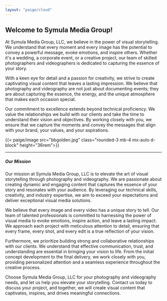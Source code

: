 ```yaml
---
layout: "paige/cloud"
---
```


## Welcome to Symula Media Group!


At Symula Media Group, LLC, we believe in the power of visual storytelling. We understand that every moment and every image has the potential to convey a powerful message, evoke emotions, and inspire others. Whether it's a wedding, a corporate event, or a creative project, our team of skilled photographers and videographers is dedicated to capturing the essence of your story.

With a keen eye for detail and a passion for creativity, we strive to create captivating visual content that leaves a lasting impression. We believe that photography and videography are not just about documenting events; they are about capturing the essence, the energy, and the unique atmosphere that makes each occasion special.

Our commitment to excellence extends beyond technical proficiency. We value the relationships we build with our clients and take the time to understand their vision and objectives. By working closely with you, we ensure that we capture the moments and convey the messages that align with your brand, your values, and your aspirations.

{{< paige/image src="bbgolden.jpg" class="rounded-3 mb-4 mx-auto d-block" height="36rem">}}

---

##### Our Mission

Our mission at Symula Media Group, LLC is to elevate the art of visual storytelling through photography and videography. We are passionate about creating dynamic and engaging content that captures the essence of your story and resonates with your audience. By leveraging our technical skills, creativity, and industry expertise, we aim to exceed your expectations and deliver exceptional visual media solutions.

We believe that every image and every video has a unique story to tell. Our team of talented professionals is committed to harnessing the power of visual media to evoke emotions, inspire action, and leave a lasting impact. We approach each project with meticulous attention to detail, ensuring that every frame, every shot, and every edit is a true reflection of your vision.

Furthermore, we prioritize building strong and collaborative relationships with our clients. We understand that effective communication, trust, and understanding are essential in bringing your vision to life. From the initial concept development to the final delivery, we work closely with you, providing personalized attention and a seamless experience throughout the creative process.

Choose Symula Media Group, LLC for your photography and videography needs, and let us help you elevate your storytelling. Contact us today to discuss your project, and together, we will create visual content that captivates, inspires, and drives meaningful connections.